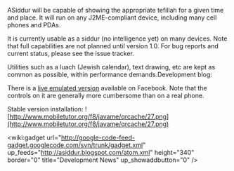 ASiddur will be capable of showing the appropriate tefillah for a given time and place.  It will run on any J2ME-compliant device, including many cell phones and PDAs.

It is  currently usable as a siddur (no intelligence yet) on many devices.  Note that full capabilities are not planned until version 1.0.  For bug reports and current status, please see the issue tracker.

Utilities such as a luach (Jewish calendar), text drawing, etc are kept as common as possible, within performance demands.Development blog:

There is a [live emulated version](http://apps.facebook.com/javamobile/link.php?app=27) available on Facebook.  Note that the controls on it are generally more cumbersome than on a real phone.

Stable version installation:
![http://www.mobiletutor.org/f8/javame/qrcache/27.png](http://www.mobiletutor.org/f8/javame/qrcache/27.png)

<wiki:gadget url="http://google-code-feed-gadget.googlecode.com/svn/trunk/gadget.xml" up\_feeds="http://asiddur.blogspot.com/atom.xml" height="340" border="0" title="Development News" up\_showaddbutton="0" />